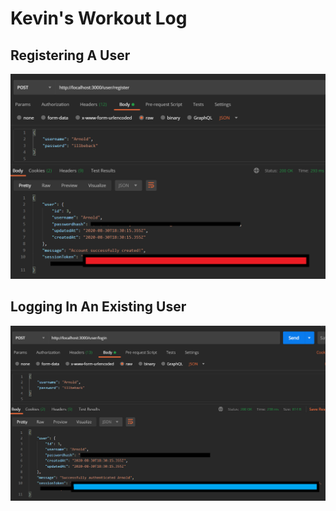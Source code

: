 # Kevin's Workout Log

## Registering A User
![Registering New User](./assets/userregister.png)

## Logging In An Existing User
![Logging in existing user](./assets/userlogin.png)